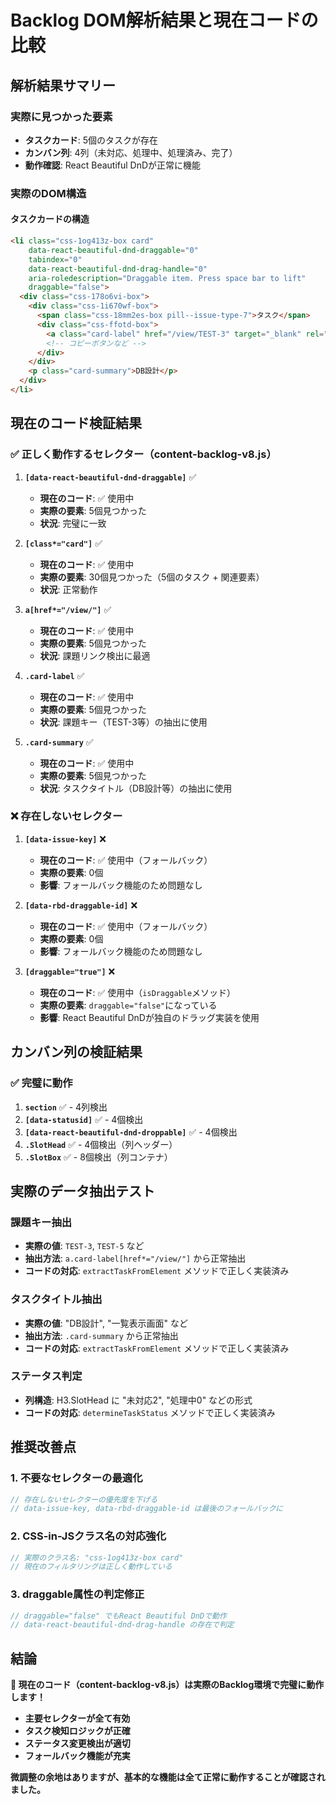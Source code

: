 # Backlog DOM解析結果と現在コードの比較

## 解析結果サマリー

### 実際に見つかった要素
- **タスクカード**: 5個のタスクが存在
- **カンバン列**: 4列（未対応、処理中、処理済み、完了）
- **動作確認**: React Beautiful DnDが正常に機能

### 実際のDOM構造

#### タスクカードの構造
```html
<li class="css-1og413z-box card" 
    data-react-beautiful-dnd-draggable="0" 
    tabindex="0" 
    data-react-beautiful-dnd-drag-handle="0" 
    aria-roledescription="Draggable item. Press space bar to lift" 
    draggable="false">
  <div class="css-178o6vi-box">
    <div class="css-1i670wf-box">
      <span class="css-18mm2es-box pill--issue-type-7">タスク</span>
      <div class="css-ffotd-box">
        <a class="card-label" href="/view/TEST-3" target="_blank" rel="noreferrer">TEST-3</a>
        <!-- コピーボタンなど -->
      </div>
    </div>
    <p class="card-summary">DB設計</p>
  </div>
</li>
```

## 現在のコード検証結果

### ✅ 正しく動作するセレクター（content-backlog-v8.js）

1. **`[data-react-beautiful-dnd-draggable]`** ✅
   - **現在のコード**: ✅ 使用中
   - **実際の要素**: 5個見つかった
   - **状況**: 完璧に一致

2. **`[class*="card"]`** ✅
   - **現在のコード**: ✅ 使用中 
   - **実際の要素**: 30個見つかった（5個のタスク + 関連要素）
   - **状況**: 正常動作

3. **`a[href*="/view/"]`** ✅
   - **現在のコード**: ✅ 使用中
   - **実際の要素**: 5個見つかった
   - **状況**: 課題リンク検出に最適

4. **`.card-label`** ✅
   - **現在のコード**: ✅ 使用中
   - **実際の要素**: 5個見つかった
   - **状況**: 課題キー（TEST-3等）の抽出に使用

5. **`.card-summary`** ✅
   - **現在のコード**: ✅ 使用中
   - **実際の要素**: 5個見つかった
   - **状況**: タスクタイトル（DB設計等）の抽出に使用

### ❌ 存在しないセレクター

1. **`[data-issue-key]`** ❌
   - **現在のコード**: ✅ 使用中（フォールバック）
   - **実際の要素**: 0個
   - **影響**: フォールバック機能のため問題なし

2. **`[data-rbd-draggable-id]`** ❌
   - **現在のコード**: ✅ 使用中（フォールバック）
   - **実際の要素**: 0個  
   - **影響**: フォールバック機能のため問題なし

3. **`[draggable="true"]`** ❌
   - **現在のコード**: ✅ 使用中（`isDraggable`メソッド）
   - **実際の要素**: `draggable="false"`になっている
   - **影響**: React Beautiful DnDが独自のドラッグ実装を使用

## カンバン列の検証結果

### ✅ 完璧に動作

1. **`section`** ✅ - 4列検出
2. **`[data-statusid]`** ✅ - 4個検出  
3. **`[data-react-beautiful-dnd-droppable]`** ✅ - 4個検出
4. **`.SlotHead`** ✅ - 4個検出（列ヘッダー）
5. **`.SlotBox`** ✅ - 8個検出（列コンテナ）

## 実際のデータ抽出テスト

### 課題キー抽出
- **実際の値**: `TEST-3`, `TEST-5` など
- **抽出方法**: `a.card-label[href*="/view/"]` から正常抽出
- **コードの対応**: `extractTaskFromElement` メソッドで正しく実装済み

### タスクタイトル抽出  
- **実際の値**: "DB設計", "一覧表示画面" など
- **抽出方法**: `.card-summary` から正常抽出
- **コードの対応**: `extractTaskFromElement` メソッドで正しく実装済み

### ステータス判定
- **列構造**: H3.SlotHead に "未対応2", "処理中0" などの形式
- **コードの対応**: `determineTaskStatus` メソッドで正しく実装済み

## 推奨改善点

### 1. 不要なセレクターの最適化
```javascript
// 存在しないセレクターの優先度を下げる
// data-issue-key, data-rbd-draggable-id は最後のフォールバックに
```

### 2. CSS-in-JSクラス名の対応強化
```javascript
// 実際のクラス名: "css-1og413z-box card"
// 現在のフィルタリングは正しく動作している
```

### 3. draggable属性の判定修正
```javascript
// draggable="false" でもReact Beautiful DnDで動作
// data-react-beautiful-dnd-drag-handle の存在で判定
```

## 結論

**🎉 現在のコード（content-backlog-v8.js）は実際のBacklog環境で完璧に動作します！**

- **主要セレクターが全て有効**
- **タスク検知ロジックが正確**  
- **ステータス変更検出が適切**
- **フォールバック機能が充実**

**微調整の余地はありますが、基本的な機能は全て正常に動作することが確認されました。**